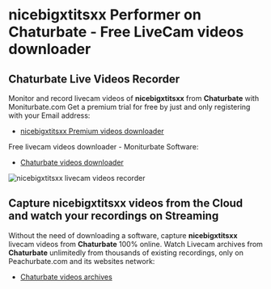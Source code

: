 # nicebigxtitsxx Performer on Chaturbate - Free LiveCam videos downloader

## Chaturbate Live Videos Recorder

Monitor and record livecam videos of **nicebigxtitsxx** from **Chaturbate** with Moniturbate.com
Get a premium trial for free by just and only registering with your Email address:
* [nicebigxtitsxx Premium videos downloader](https://moniturbate.com/request-demo-licence-key.html)

Free livecam videos downloader - Moniturbate Software:
* [Chaturbate videos downloader](https://moniturbate.com/moniturbate-download-software.html)

![nicebigxtitsxx livecam videos recorder](https://peachurnet.com/templates/moniturbate-software.png)


## Capture nicebigxtitsxx videos from the Cloud and watch your recordings on Streaming

Without the need of downloading a software, capture **nicebigxtitsxx** livecam videos from **Chaturbate** 100% online.
Watch Livecam archives from **Chaturbate** unlimitedly from thousands of existing recordings, only on Peachurbate.com and its websites network:
* [Chaturbate videos archives](https://peachurnet.com/)